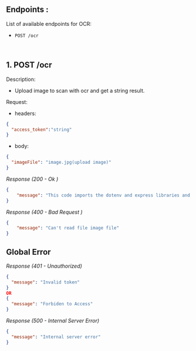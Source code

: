 ## Endpoints :

List of available endpoints for OCR:

- `POST /ocr`


&nbsp;

## 1. POST /ocr

Description:
- Upload image to scan with ocr and get a string result.

Request:

- headers:

```json
{
  "access_token":"string"
}
```

- body: 

```json
{
  "imageFile": "image.jpg(upload image)"
}
```

_Response (200 - Ok )_

```json
{
    "message": "This code imports the dotenv and express libraries and instantiates Express.\r\nWe're also setting the port of the server to see , because in part 1 of this tutorial, we used create-react-app in\r\nthe local environment, so http://localhost:3000/ is already taken. For this reason, we specify a port other than\r\n3808 for the back end.\r\nIn an SPA(single page application) that is running in a local environment, sending a request from the front end to\r\nthe back end API server can cause a same origin policy error, which disallows the front end from accessing the\r\nserver.\r\nIn this tutorial, we're using http://locaIhost:3000/for the front end, and http://localhost:5000/ for the Node.js\r\nserver, causing the same origin policy issue.\r\nTo prevent this from happening, we'll add a proxy definition to package.json.\r\nOpen package.json in a text editor. Add the following code to the file:\r\n"
}
```

_Response (400 - Bad Request )_

```json
{
    "message": "Can't read file image file"
}

```

## Global Error

_Response (401 - Unauthorized)_

```json
{
  "message": "Invalid token"
}
OR
{
  "message": "Forbiden to Access"
}
```

_Response (500 - Internal Server Error)_

```json
{
  "message": "Internal server error"
}
```